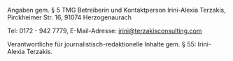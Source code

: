 Angaben gem. § 5 TMG Betreiberin und Kontaktperson Irini-Alexia Terzakis, Pirckheimer Str. 16, 91074 Herzogenaurach

Tel: 0172 - 942 7779, E-Mail-Adresse: irini@terzakisconsulting.com

Verantwortliche für journalistisch-redaktionelle Inhalte gem. § 55: Irini-Alexia Terzakis.
          